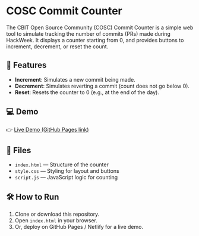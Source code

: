 # COSC Commit Counter

The CBIT Open Source Community (COSC) Commit Counter is a simple web tool to simulate tracking the number of commits (PRs) made during HackWeek. It displays a counter starting from 0, and provides buttons to increment, decrement, or reset the count.

## 🚀 Features
- **Increment**: Simulates a new commit being made.
- **Decrement**: Simulates reverting a commit (count does not go below 0).
- **Reset**: Resets the counter to 0 (e.g., at the end of the day).

## 💻 Demo
👉 [Live Demo (GitHub Pages link)](https://YOUR_USERNAME.github.io/COSC-Commit-Counter/)

## 📂 Files
- `index.html` — Structure of the counter
- `style.css` — Styling for layout and buttons
- `script.js` — JavaScript logic for counting

## 🛠 How to Run
1. Clone or download this repository.
2. Open `index.html` in your browser.
3. Or, deploy on GitHub Pages / Netlify for a live demo.

